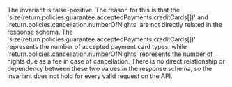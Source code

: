 The invariant is false-positive. The reason for this is that the 'size(return.policies.guarantee.acceptedPayments.creditCards[])' and 'return.policies.cancellation.numberOfNights' are not directly related in the response schema. The 'size(return.policies.guarantee.acceptedPayments.creditCards[])' represents the number of accepted payment card types, while 'return.policies.cancellation.numberOfNights' represents the number of nights due as a fee in case of cancellation. There is no direct relationship or dependency between these two values in the response schema, so the invariant does not hold for every valid request on the API.
